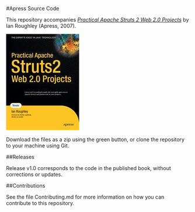 #Apress Source Code

This repository accompanies [*Practical Apache Struts 2 Web 2.0 Projects*](http://www.apress.com/9781590599037) by Ian Roughley (Apress, 2007).

![Cover image](9781590599037.jpg)

Download the files as a zip using the green button, or clone the repository to your machine using Git.

##Releases

Release v1.0 corresponds to the code in the published book, without corrections or updates.

##Contributions

See the file Contributing.md for more information on how you can contribute to this repository.
